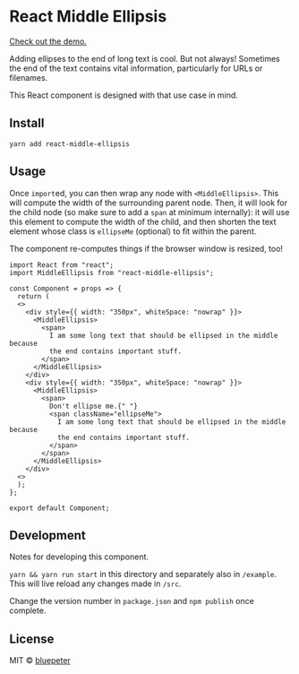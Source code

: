 React Middle Ellipsis
=====================

[Check out the demo.](https://bluepeter.github.io/react-middle-ellipsis/)

Adding ellipses to the end of long text is cool. But not always! Sometimes the end of the text contains vital information, particularly for URLs or filenames.

This React component is designed with that use case in mind.

Install
-------

    yarn add react-middle-ellipsis

Usage
-----

Once `import`ed, you can then wrap any node with `<MiddleEllipsis>`. This will compute the width of the surrounding parent node. Then, it will look for the child node (so make sure to add a `span` at minimum internally): it will use this element to compute the width of the child, and then shorten the text element whose class is `ellipseMe` (optional) to fit within the parent.

The component re-computes things if the browser window is resized, too!

    import React from "react";
    import MiddleEllipsis from "react-middle-ellipsis";

    const Component = props => {
      return (
      <>
        <div style={{ width: "350px", whiteSpace: "nowrap" }}>
          <MiddleEllipsis>
            <span>
              I am some long text that should be ellipsed in the middle because
              the end contains important stuff.
            </span>
          </MiddleEllipsis>
        </div>
        <div style={{ width: "350px", whiteSpace: "nowrap" }}>
          <MiddleEllipsis>
            <span>
              Don't ellipse me.{" "}
              <span className="ellipseMe">
                I am some long text that should be ellipsed in the middle because
                the end contains important stuff.
              </span>
            </span>
          </MiddleEllipsis>
        </div>
      <>
      );
    };

    export default Component;

Development
-----------

Notes for developing this component.

`yarn && yarn run start` in this directory and separately also in `/example`. This will live reload any changes made in `/src`.

Change the version number in `package.json` and `npm publish` once complete.

License
-------

MIT © [bluepeter](https://github.com/bluepeter)
